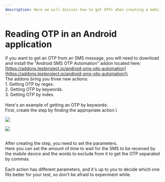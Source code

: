 ```yaml
---
description: Here we will discuss how to get OTPs when creating a mobile test.
---
```


# Reading OTP in an Android application

If you want to get an OTP from an SMS message, you will need to download and install the "Android SMS OTP Automation" addon located here:\
[https://addons.testproject.io/android-sms-otp-automation](https://addons.testproject.io/android-sms-otp-automation)\
\
The addons bring you three new actions:\
&#x20;1\. Getting OTP by regex.\
&#x20;2\. Getting OTP by keywords.\
&#x20;3\. Getting OTP by index.\
\
Here's an example of getting an OTP by keywords:\
First, create the step by finding the appropriate action.\


![](https://downloads.intercomcdn.com/i/o/494781513/b1b0ae70368513c8232ff0a4/image.png)

![](https://downloads.intercomcdn.com/i/o/494781644/36284fa27c06367d2e1ea6b1/image.png)

\
After creating the step, you need to set the parameters.\
Here you can set the amount of time to wait for the SMS to be received by the mobile device and the words to exclude from it to get the OTP separated by commas.\
\
Each action has different parameters, and it's up to you to decide which one fits better for your test, so don't be afraid to experiment while.
